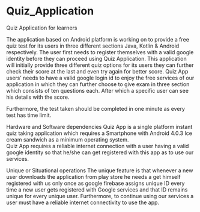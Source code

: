 # Quiz_Application
Quiz Application for learners

The application based on Android platform is working on to provide a free quiz test for its users in three different sections Java, Kotlin & Android respectively. The user first needs to register themselves with a valid google identity before they can proceed using Quiz Application. This application will initially provide three different quiz options for its users they can further check their score at the last and even try again for better score.
Quiz App users’ needs to have a valid google login id to enjoy the free services of our application in which they can further choose to give exam in three section which consists of ten questions each. After which a specific user can see his details with the score. 

Furthermore, the test taken should be completed in one minute as every test has time limit.

Hardware and Software dependencies
Quiz App is a single platform instant quiz taking application which requires a Smartphone with Android 4.0.3 Ice cream sandwich as a minimum operating system.  
Quiz App requires a reliable internet connection with a user having a valid google identity so that he/she can get registered with this app as to use our services.

Unique or Situational operations
The unique feature is that whenever a new user downloads the application from play store he needs a get himself registered with us only once as google firebase assigns unique ID every time a new user gets registered with Google services and that ID remains unique for every unique user. Furthermore, to continue using our services a user must have a reliable internet connectivity to use the app.
 

